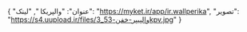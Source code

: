 
{
  "عنوان": "والپریکا   ",
  "لینک": "https://myket.ir/app/ir.wallperika",
  "تصویر": "https://s4.uupload.ir/files/والپیپر-خفن-53_3kpv.jpg"
}
